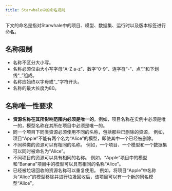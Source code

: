 ```yaml
---
title: Starwhale中的命名规则
---
```


下文的命名是指对Starwhale中的项目、模型、数据集、运行时以及版本标签进行命名。

## 名称限制

- 名称不区分大小写。
- 名称必须仅由大小写字母“A-Z a-z”、数字“0-9”、连字符“-”、点“.”和下划线“_”组成。
- 名称应始终以字母或“_”字符开头。
- 名称的最大长度为80。

## 名称唯一性要求

- **资源名称在其所影响范围内必须是唯一的**。例如，项目名称在实例中必须是唯一的，模型名称在其所在项目中必须是唯一的。
- 同一个项目下同类资源必须使用不同的名称，包括那些已删除的资源。 例如，项目“Apple”不能有两个名为“Alice”的模型，即使其中一个已经被删除。
- 不同种类的资源可以有相同的名称。 例如，一个项目、一个模型和一个数据集可以同时被命名为“Alice”。
- 不同项目的资源可以具有相同的名称。 例如，“Apple”项目中的模型和“Banana”项目中的模型可以具有相同的名称“Alice”。
- 已经被垃圾回收的资源名称可以重复使用。 例如，将项目“Apple”中名称为“Alice”的模型移除并进行垃圾回收后，该项目可以有一个新的同名模型“Alice”。
